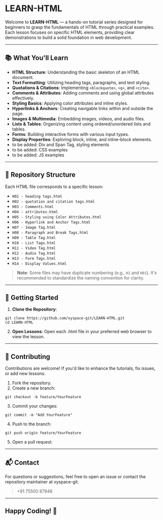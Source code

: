 # LEARN-HTML

Welcome to **LEARN-HTML** — a hands-on tutorial series designed for beginners to grasp the fundamentals of HTML through practical examples. Each lesson focuses on specific HTML elements, providing clear demonstrations to build a solid foundation in web development.

---

## 📚 What You'll Learn

- **HTML Structure**: Understanding the basic skeleton of an HTML document.
- **Text Formatting**: Utilizing heading tags, paragraphs, and text styling.
- **Quotations & Citations**: Implementing `<blockquote>`, `<q>`, and `<cite>`.
- **Comments & Attributes**: Adding comments and using global attributes effectively.
- **Styling Basics**: Applying color attributes and inline styles.
- **Hyperlinks & Anchors**: Creating navigable links within and outside the page.
- **Images & Multimedia**: Embedding images, videos, and audio files.
- **Lists & Tables**: Organizing content using ordered/unordered lists and tables.
- **Forms**: Building interactive forms with various input types.
- **Display Properties**: Exploring block, inline, and inline-block elements.
- to be added: Div and Span Tag, styling elements
- to be added: CSS examples
- to be added: JS examples

---

## 📂 Repository Structure

Each HTML file corresponds to a specific lesson:

- `H01 - heading tags.html`
- `H02 - quotation and citation tags.html`
- `H03 - Comments.html`
- `H04 - attributes.html`
- `H05 - Styling using Color Attributes.html`
- `H06 - Hyperlink and Anchor Tags.html`
- `H07 - Image Tag.html`
- `H08 - Paragraph and Break Tags.html`
- `H09 - Table Tag.html`
- `H10 - List Tags.html`
- `H11 - Video Tag.html`
- `H12 - Audio Tag.html`
- `H13 - Form Tags.html`
- `H14 - Display Values.html`

> **Note**: Some files may have duplicate numbering (e.g., `H1` and `H01`). It's recommended to standardize the naming convention for clarity.

---

## 🚀 Getting Started

1. **Clone the Repository**:
```
git clone https://github.com/xyspace-git/LEARN-HTML.git
cd LEARN-HTML
```
2. **Open Lessons**:
Open each .html file in your preferred web browser to view the lesson.
---
## 🤝 Contributing
Contributions are welcome! If you'd like to enhance the tutorials, fix issues, or add new lessons:

1. Fork the repository.
2. Create a new branch:
```
git checkout -b feature/YourFeature
```
3. Commit your changes:
```
git commit -m "Add YourFeature"
```
4. Push to the branch:
```
git push origin feature/YourFeature
```
5. Open a pull request.
---
## 📬 Contact
For questions or suggestions, feel free to open an issue or contact the repository maintainer at xyspace-git.
> +91 75500 87946
---
Happy Coding! 🚀
---
